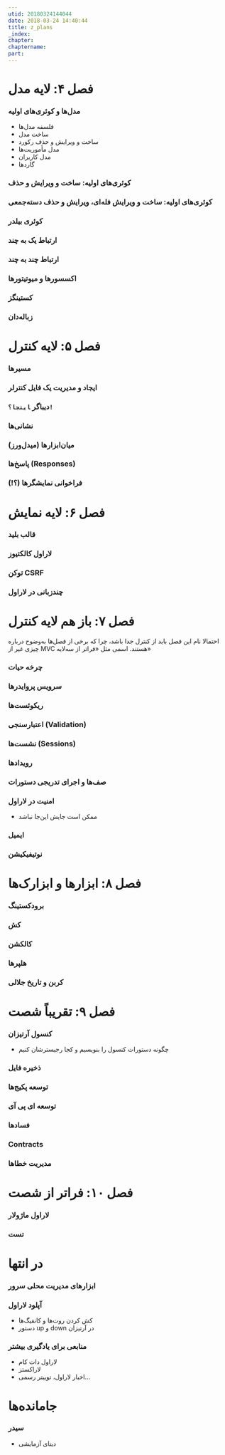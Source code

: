 ```yaml
---
utid: 20180324144044
date: 2018-03-24 14:40:44
title: z_plans
_index:
chapter:
chaptername:
part:
---
```


# فصل ۴: لایه مدل

### مدل‌ها و کوئری‌های اولیه

- فلسفه مدل‌ها
- ساخت مدل
- ساخت و ویرایش و حذف رکورد
- مدل مأموریت‌ها
- مدل کاربران
- گاردها

### کوئری‌های اولیه: ساخت و ویرایش و حذف

### کوئری‌های اولیه: ساخت و ویرایش فله‌ای، ویرایش و حذف دسته‌جمعی

### کوئری بیلدر

### ارتباط یک به چند

### ارتباط چند به چند

### اکسسورها و میوتیتورها

### کستینگز

### زباله‌دان



# فصل ۵: لایه کنترل

### مسیرها

### ایجاد و مدیریت یک فایل کنترلر

### دیباگر ‍`اینجا؟!`

### نشانی‌ها

### میان‌ابزارها (میدل‌ورز)

### پاسخ‌ها (Responses)

### فراخوانی نمایشگرها (؟!)



# فصل ۶: لایه نمایش

### قالب بلید

### لاراول کالکتیوز

### توکن CSRF

### چندزبانی در لاراول



# فصل ۷: باز هم لایه کنترل

احتمالا نام این فصل باید از کنترل جدا باشد، چرا که برخی از فصل‌ها به‌وضوح درباره چیزی غیر از MVC هستند. اسمی مثل «فراتر از سه‌لایه»

### چرخه حیات

### سرویس پروایدرها

### ریکوئست‌ها

### اعتبارسنجی (Validation)

### نشست‌ها (Sessions)

### رویدادها

### صف‌ها و اجرای تدریجی دستورات

### امنیت در لاراول

- ممکن است جایش این‌جا نباشد

### ایمیل

### نوتیفیکیشن



# فصل ۸: ابزارها و ابزارک‌ها

### برودکستینگ

### کش

### کالکشن

### هلپرها

### کربن و تاریخ جلالی



# فصل ۹: تقریباً شصت

### کنسول آرتیزان

- چگونه دستورات کنسول را بنویسیم و کجا رجیسترشان کنیم

### ذخیره فایل

### توسعه پکیج‌ها

### توسعه ای پی آی

### فسادها

### Contracts

### مدیریت خطاها



# فصل ۱۰: فراتر از شصت

### لاراول ماژولار

### تست



# در انتها

### ابزارهای مدیریت محلی سرور

### آپلود لاراول

- کش کردن روت‌ها و کانفیگ‌ها
- دستور up و down در آرتیزان

### منابعی برای یادگیری بیشتر

- لاراول دات کام
- لاراکستز
- اخبار لاراول، توییتر رسمی...



# جامانده‌ها

### سیدر

- دیتای آزمایشی